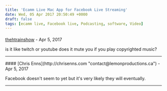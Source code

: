 ```yaml
---
title: 'Ecamm Live Mac App for Facebook Live Streaming'
date: Wed, 05 Apr 2017 20:50:49 +0000
draft: false
tags: [ecamm live, Facebook live, Podcasting, software, Video]
---
```



#### 
[thehtrainshow](http://thehtrainshow.wordpress.com "htrainshow@mbradio.us") - <time datetime="2017-04-07 16:10:08">Apr 5, 2017</time>

is it like twitch or youtube does it mute you if you play copyrighted music?
<hr />
#### 
[Chris Enns](http://chrisenns.com "contact@lemonproductions.ca") - <time datetime="2017-04-07 17:02:15">Apr 5, 2017</time>

Facebook doesn't seem to yet but it's very likely they will eventually.
<hr />
